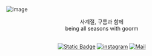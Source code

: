 ![image](https://github.com/user-attachments/assets/c5904949-6d5d-460a-90f3-287226ca8a22)


<div align="center">
사계절, 구름과 함께 <br/>
being all seasons with goorm <br/> <br/>



[![Static Badge](https://img.shields.io/badge/9oormthon-Univ?style=flat-square&link=https%3A%2F%2F9oormthon.university%2F)](https://9oormthon.university)
[![instagram](https://img.shields.io/badge/instagram-E4405F?style=flat-square&logo=Instagram&logoColor=white&link=9oormthonuniv.seoultech/)](https://www.instagram.com/9oormthonuniv.seoultech/)
[![Mail](https://img.shields.io/badge/Gmail-d14836?style=flat-square&logo=Gmail&logoColor=white&link=mailto:9oormthonuniv.seoultech@gmail.com)](mailto:9oormthonuniv.seoultech@gmail.com)
</div>

